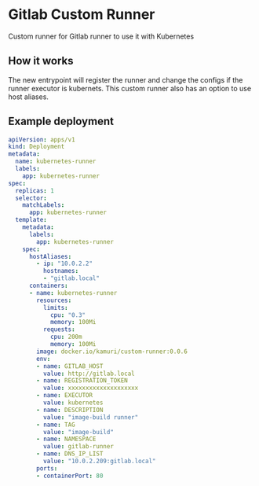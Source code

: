 # Gitlab Custom Runner

Custom runner for Gitlab runner to use it with Kubernetes

## How it works

The new entrypoint will register the runner and change the configs if the runner executor is kubernets. This custom runner also has an option to use host aliases.

## Example deployment

```yaml
apiVersion: apps/v1
kind: Deployment
metadata:
  name: kubernetes-runner
  labels:
    app: kubernetes-runner
spec:
  replicas: 1
  selector:
    matchLabels:
      app: kubernetes-runner
  template:
    metadata:
      labels:
        app: kubernetes-runner
    spec:
      hostAliases:
        - ip: "10.0.2.2"
          hostnames:
          - "gitlab.local"
      containers:
      - name: kubernetes-runner
        resources:
          limits:
            cpu: "0.3"
            memory: 100Mi
          requests:
            cpu: 200m
            memory: 100Mi
        image: docker.io/kamuri/custom-runner:0.0.6
        env:
        - name: GITLAB_HOST
          value: http://gitlab.local
        - name: REGISTRATION_TOKEN
          value: xxxxxxxxxxxxxxxxxxxx
        - name: EXECUTOR
          value: kubernetes
        - name: DESCRIPTION
          value: "image-build runner"
        - name: TAG
          value: "image-build"
        - name: NAMESPACE
          value: gitlab-runner
        - name: DNS_IP_LIST
          value: "10.0.2.209:gitlab.local"
        ports:
        - containerPort: 80
```